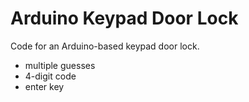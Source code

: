 # Arduino Keypad Door Lock

Code for an Arduino-based keypad door lock.
- multiple guesses
- 4-digit code
- enter key
